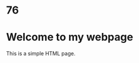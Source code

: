 # 76
<!DOCTYPE html>
<html>
<head>
  <title>Simple # HTML Page</title>
</head>
<body>
  <h1>Welcome to my webpage</h1>
  <p>This is a simple HTML page.</p>
</body>
</html>
